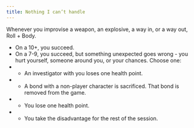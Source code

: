 ```yaml
---
title: Nothing I can’t handle
---
```


Whenever you improvise a weapon, an explosive, a way in, or a way out, Roll + Body.

- On a 10+, you succeed.
- On a 7-9, you succeed, but something unexpected goes wrong - you hurt yourself, someone around you, or your chances. Choose one:
- - An investigator with you loses one health point.
- - A bond with a non-player character is sacrificed. That bond is removed from the game.
- - You lose one health point.
- - You take the disadvantage for the rest of the session.
